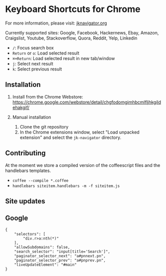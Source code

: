 Keyboard Shortcuts for Chrome
=============================

For more information, please visit: [jknavigator.org](http://jknavigator.org)


Currently supported sites:
Google, Facebook, Hackernews, Ebay, Amazon, Craigslist, Youtube, Stackoverflow, Quora, Reddit, Yelp, Linkedin


* `/`: Focus search box
* `Return` or `o`: Load selected result
* `⌘+Return`: Load selected result in new tab/window
* `j`: Select next result
* `k`: Select previous result

Installation
------------
1. Install from the Chrome Webstore: https://chrome.google.com/webstore/detail/chgfodomgimhbcmlfljhkgildehakgif/


2. Manual installation
    1. Clone the git repository
    2. In the Chrome extensions window, select "Load unpacked extension" and select the `jk-navigator` directory.

Contributing
------------

At the moment we store a compiled version of the coffeescript files and the handlebars templates. 
* `coffee --compile *.coffee`
* `handlebars siteitem.handlebars -m -f siteitem.js`

Site updates
------------

## Google

    {
        "selectors": [
            "div.r>a:nth(*)"
        ],
        "allowSubdomains": false,
        "search_selector": "input[title='Search']",
        "paginator_selector_next": "a#pnnext.pn",
        "paginator_selector_prev": "a#pnprev.pn",
        "liveUpdateElement": "#main"
    }
